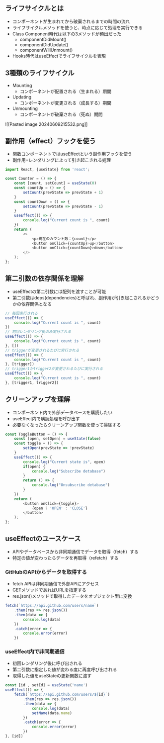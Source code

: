 ## ライフサイクルとは
- コンポーネントが生まれてから破棄されるまでの時間の流れ
- ライフサイクルメソッドを使うと、時点に応じて処理を実行できる
- Class Component時代は以下の3メソッドが頻出だった
	- componentDidMount()
	- componentDidUpdate()
	- componentWillUnmount()
- Hooks時代はuseEffectでライフサイクルを表現
## 3種類のライフサイクル
- Mounting
	- コンポーネントが配置される（生まれる）期間
- Updating
	- コンポーネントが変更される（成長する）期間
- Unmounting
	- コンポーネントが破棄される（死ぬ）期間

![[Pasted image 20240609215532.png]]

## 副作用（effect）フックを使う
- 関数コンポーネントではuseEffectという副作用フックを使う
- 副作用=レンダリングによって引き起こされる処理

```js
import React, {useState} from 'react';

const Counter = () => {
	const [count, setCount] = useState(0)
	const countUp = () => {
		setCount(prevState => prevState + 1)
	}
	const countDown = () => {
		setCount(prevState => prevState - 1)
	}
	useEffect(() => {
		console.log("Current count is ", count)
	})
	return (
		<>
			<p>現在のカウント数：{count}</p>
			<button onClick={countUp}>up</button>
			<button onClick={countDown}>down</button>
		</>
	);
};
```

## 第二引数の依存関係を理解
- useEffectの第二引数には配列を渡すことが可能
- 第二引数はdeps(dependencies)と呼ばれ、副作用が引き起こされるかどうかの依存関係となる

```js
// 毎回実行される
useEffect(() => {
	console.log("Current count is ", count)
})
// 初回レンダリング後のみ実行される
useEffect(() => {
	console.log("Current count is ", count)
}, [])
// triggerが変更されるたびに実行される
useEffect(() => {
	console.log("Current count is ", count)
}, [trigger])
// trigger1かtrigger2が変更されるたびに実行される
useEffect(() => {
	console.log("Current count is ", count)
}, [trigger1, trigger2])
```

## クリーンアップを理解
- コンポーネント内で外部データベースを購読したい
- useEffect内で購読処理を呼び出す
- 必要なくなったらクリーンアップ関数を使って掃除する

```js
const ToggleButton = () => {
	const [open, setOpen] = useState(false)
	const toggle = () => {
		setOpen(prevState => !prevState)
	}
	useEffect(() => {
		console.log("Current state is", open)
		if(open) {
			console.log("Subscribe detabase")
		}
		return () => {
			console.log("Unsubscribe detabase")
		}
	})
	return (
		<button onClick={toggle}>
			{open ? 'OPEN' : 'CLOSE'}
		</button>
	);
};
```

## useEffectのユースケース
- APIやデータベースから非同期通信でデータを取得（fetch）する
- 特定の値が変わったらデータを再取得（refetch）する

### GitHubのAPIからデータを取得する
- fetch APIは非同期通信で外部APIにアクセス
- GETメソッドであればURLを指定する
- res.json()メソッドで取得したデータをオブジェクト型に変換

```jsx
fetch(`https://api.github.com/users/name`)
	.then(res => res.json())
	.then(data => {
		console.log(data)
	})
	.catch(error => {
		console.error(error)
	})
```

### useEffect内で非同期通信
- 初回レンダリング後に呼び出される
- 第二引数に指定した値が変わる度に再度呼び出される
- 取得した値をuseStateの更新関数に渡す

```jsx
const [id , setId] = useState('name')
useEffect(() => {
	fetch(`https://api.github.com/users/${id}`)
		.then(res => res.json())
		.then(data => {
			console.log(data)
			setName(data.name)
		})
		.catch(error => {
			console.error(error)
		})
}, [id])
```

